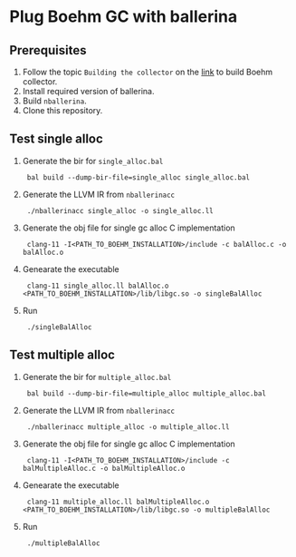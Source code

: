 # Plug Boehm GC with ballerina

## Prerequisites
1. Follow the topic `Building the collector` on the [link](https://hboehm.info/gc/simple_example.html) to build Boehm collector.
2. Install required version of ballerina.
3. Build `nballerina`.
4. Clone this repository.

## Test single alloc
1. Generate the bir for `single_alloc.bal`

        bal build --dump-bir-file=single_alloc single_alloc.bal
2. Generate the LLVM IR from `nballerinacc`

        ./nballerinacc single_alloc -o single_alloc.ll

3. Generate the obj file for single gc alloc C implementation

        clang-11 -I<PATH_TO_BOEHM_INSTALLATION>/include -c balAlloc.c -o balAlloc.o

4. Genearate the executable

        clang-11 single_alloc.ll balAlloc.o <PATH_TO_BOEHM_INSTALLATION>/lib/libgc.so -o singleBalAlloc

5. Run

        ./singleBalAlloc


## Test multiple alloc
1. Generate the bir for `multiple_alloc.bal`

        bal build --dump-bir-file=multiple_alloc multiple_alloc.bal
2. Generate the LLVM IR from `nballerinacc`

        ./nballerinacc multiple_alloc -o multiple_alloc.ll

3. Generate the obj file for single gc alloc C implementation

        clang-11 -I<PATH_TO_BOEHM_INSTALLATION>/include -c balMultipleAlloc.c -o balMultipleAlloc.o

4. Genearate the executable

        clang-11 multiple_alloc.ll balMultipleAlloc.o <PATH_TO_BOEHM_INSTALLATION>/lib/libgc.so -o multipleBalAlloc

5. Run

        ./multipleBalAlloc
